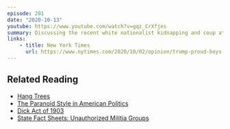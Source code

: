 ```yaml
---
episode: 201
date: "2020-10-13"
youtube: https://www.youtube.com/watch?v=gqz_CrXfjes
summary: Discussing the recent white nationalist kidnapping and coup attempt in Michigan
links:
    - title: New York Times
      url: https://www.nytimes.com/2020/10/02/opinion/trump-proud-boys.html
---
```

## Related Reading

- [Hang Trees](https://kengonzalesday.com/projects/hang-trees/)
- [The Paranoid Style in American Politics](https://harpers.org/archive/1964/11/the-paranoid-style-in-american-politics/)
- [Dick Act of 1903](https://en.wikipedia.org/wiki/Militia_Act_of_1903)
- [State Fact Sheets: Unauthorized Militia Groups](https://www.law.georgetown.edu/icap/our-work/addressing-the-rise-of-unlawful-private-paramilitaries/state-fact-sheets/)
